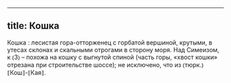 
---
title: Кошка
---
Кошка
: лесистая гора-отторженец с горбатой вершиной, крутыми, в утесах склонах и скальными отрогами в сторону моря. Над Симеизом, к ⦅З⦆ – похожа на кошку с выгнутой спиной (часть горы, «хвост кошки» отрезана при строительстве шоссе); не исключено, что из ⦅тюрк.⦆ ⟦Кош⟧-⟦Кая⟧.
